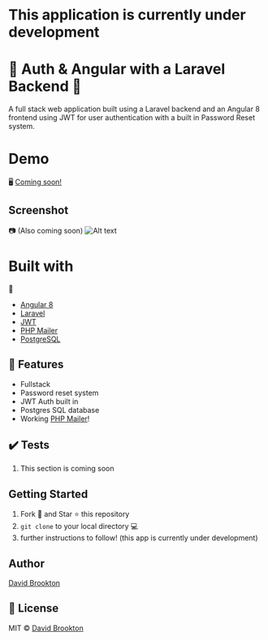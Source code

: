 # This application is currently under development

# 📰 Auth & Angular with a Laravel Backend 📰

A full stack web application built using a Laravel backend and an Angular 8 frontend using JWT for user authentication with a built in Password Reset system.

# Demo

🖥
[Coming soon!](https://github.com/brookton)

## Screenshot

📷
(Also coming soon)
![Alt text](./screenshot/screenshot.png?raw=true "Coming Soon")

# Built with

🔧

- [Angular 8](https://angular.io)
- [Laravel](https://laravel.com)
- [JWT](https://jwt.io)
- [PHP Mailer](https://github.com/PHPMailer/PHPMailer)
- [PostgreSQL](https://www.postgresql.org)

## :star2: Features

- Fullstack
- Password reset system
- JWT Auth built in
- Postgres SQL database
- Working [PHP Mailer](https://github.com/PHPMailer/PHPMailer)!

## :heavy_check_mark: Tests

1. This section is coming soon

## Getting Started

1. Fork 🍴 and Star ⭐️ this repository
2. `git clone` to your local directory 💻
3. further instructions to follow!
   (this app is currently under development)

## Author

[David Brookton](https://davidbrookton.com)

## 🌵 License

MIT © [David Brookton](https://davidbrookton.com)
